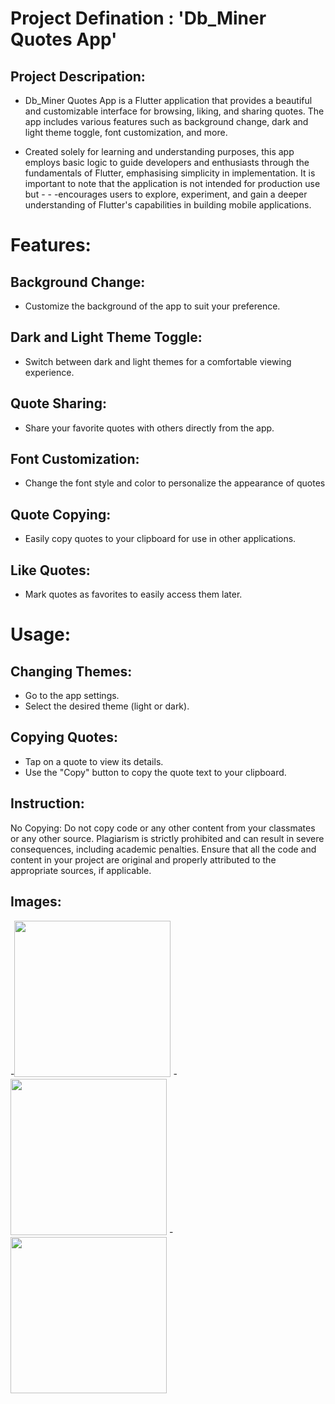 # Project Defination : 'Db_Miner Quotes App'

## Project Descripation:
- Db_Miner Quotes App is a Flutter application that provides a beautiful and customizable interface for browsing, liking, and sharing quotes. The app includes various features such as background change, dark and light theme toggle, font customization, and more.

- Created solely for learning and understanding purposes, this app employs basic logic to guide developers and enthusiasts through the fundamentals of Flutter, emphasising simplicity in implementation. It is important to note that the application is not intended for production use but - - -encourages users to explore, experiment, and gain a deeper understanding of Flutter's capabilities in building mobile applications.

# Features:

## Background Change:
- Customize the background of the app to suit your preference.
  
## Dark and Light Theme Toggle: 
- Switch between dark and light themes for a comfortable viewing experience.

## Quote Sharing: 
- Share your favorite quotes with others directly from the app.

## Font Customization:
- Change the font style and color to personalize the appearance of quotes

## Quote Copying: 
- Easily copy quotes to your clipboard for use in other applications.

## Like Quotes:
- Mark quotes as favorites to easily access them later.

# Usage:

## Changing Themes:
- Go to the app settings.
- Select the desired theme (light or dark).

## Copying Quotes:
- Tap on a quote to view its details.
- Use the "Copy" button to copy the quote text to your clipboard.

## Instruction:
No Copying: Do not copy code or any other content from your classmates or any other source. Plagiarism is strictly prohibited and can result in severe consequences, including academic penalties. Ensure that all the code and content in your project are original and properly attributed to the appropriate sources, if applicable.

## Images:

-<img src="https://github.com/aarchimaniya/DB_Miner_AF/assets/128701780/30cabf39-77a8-4e4b-a5fb-329bd3b4a027" width="250">
-<img src="https://github.com/aarchimaniya/DB_Miner_AF/assets/128701780/e655151f-8f0b-4a4d-925d-eb45323fbffc" width="250">
-<img src="https://github.com/aarchimaniya/DB_Miner_AF/assets/128701780/425ba40f-26e0-4271-b196-a9a4f20e1d54" width="250">


